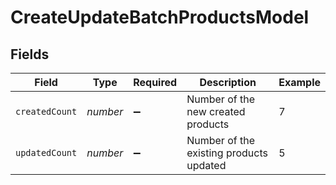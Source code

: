 # CreateUpdateBatchProductsModel


## Fields

| Field                                   | Type                                    | Required                                | Description                             | Example                                 |
| --------------------------------------- | --------------------------------------- | --------------------------------------- | --------------------------------------- | --------------------------------------- |
| `createdCount`                          | *number*                                | :heavy_minus_sign:                      | Number of the new created products      | 7                                       |
| `updatedCount`                          | *number*                                | :heavy_minus_sign:                      | Number of the existing products updated | 5                                       |